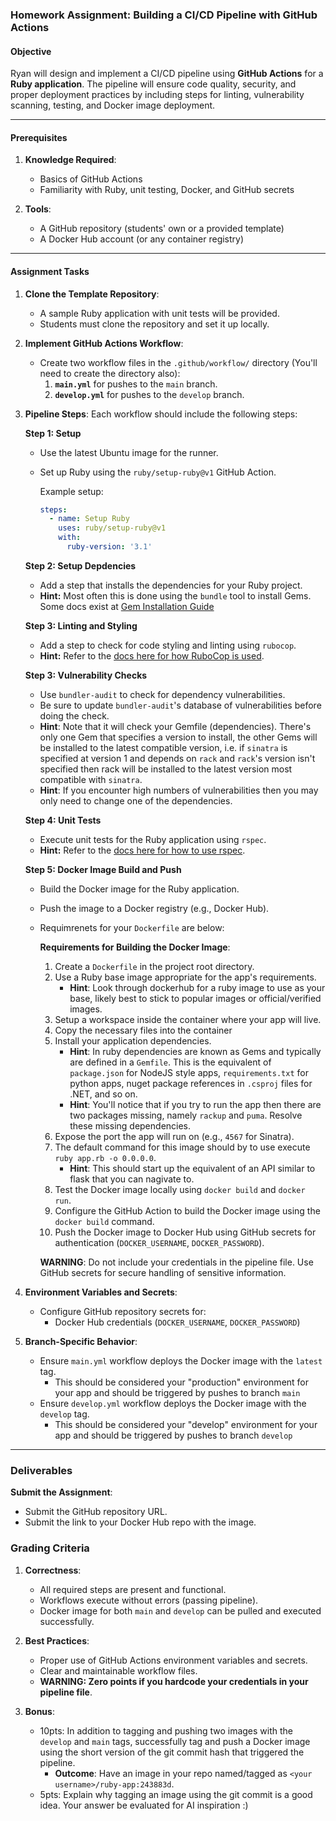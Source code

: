 ### Homework Assignment: Building a CI/CD Pipeline with GitHub Actions

#### **Objective**
Ryan will design and implement a CI/CD pipeline using **GitHub Actions** for a **Ruby application**. The pipeline will ensure code quality, security, and proper deployment practices by including steps for linting, vulnerability scanning, testing, and Docker image deployment.

---

#### **Prerequisites**
1. **Knowledge Required**:
   - Basics of GitHub Actions
   - Familiarity with Ruby, unit testing, Docker, and GitHub secrets

2. **Tools**:
   - A GitHub repository (students' own or a provided template)
   - A Docker Hub account (or any container registry)

---

#### **Assignment Tasks**

1. **Clone the Template Repository**:
   - A sample Ruby application with unit tests will be provided.
   - Students must clone the repository and set it up locally.

2. **Implement GitHub Actions Workflow**:
   - Create two workflow files in the `.github/workflow/` directory (You'll need to create the directory also):
     1. **`main.yml`** for pushes to the `main` branch.
     2. **`develop.yml`** for pushes to the `develop` branch.

3. **Pipeline Steps**:
   Each workflow should include the following steps:

   **Step 1: Setup**
   - Use the latest Ubuntu image for the runner.
   - Set up Ruby using the `ruby/setup-ruby@v1` GitHub Action.

     Example setup:
     ```yaml
     steps:
       - name: Setup Ruby
         uses: ruby/setup-ruby@v1
         with:
           ruby-version: '3.1'
     ```

   **Step 2: Setup Depdencies**
   - Add a step that installs the dependencies for your Ruby project.
   - **Hint:** Most often this is done using the `bundle` tool to install Gems. Some docs exist at [Gem Installation Guide](./Docs/Gem-Installation-Guide.md)
   
   **Step 3: Linting and Styling**
   - Add a step to check for code styling and linting using `rubocop`.
   - **Hint:** Refer to the [docs here for how RuboCop is used](./Docs/Using-Rubocop.md).

   **Step 3: Vulnerability Checks**
   - Use `bundler-audit` to check for dependency vulnerabilities.
   - Be sure to update `bundler-audit`'s database of vulnerabilities before doing the check.
   - **Hint**: Note that it will check your Gemfile (dependencies). There's only one Gem that specifies a version to install, the other Gems will be installed to the latest compatible version, i.e. if `sinatra` is specified at version 1 and depends on `rack` and `rack`'s version isn't specified then rack will be installed to the latest version most compatible with `sinatra`.
   - **Hint**: If you encounter high numbers of vulnerabilities then you may only need to change one of the dependencies.

   **Step 4: Unit Tests**
   - Execute unit tests for the Ruby application using `rspec`.
   - **Hint:** Refer to the [docs here for how to use rspec](./Docs/Using-Rspec.md).

   **Step 5: Docker Image Build and Push**
   - Build the Docker image for the Ruby application.
   - Push the image to a Docker registry (e.g., Docker Hub).
   - Requimrenets for your `Dockerfile` are below:

     **Requirements for Building the Docker Image**:
     1. Create a `Dockerfile` in the project root directory.
     2. Use a Ruby base image appropriate for the app's requirements.
        - **Hint**: Look through dockerhub for a ruby image to use as your base, likely best to stick to popular images or official/verified images.
     2. Setup a workspace inside the container where your app will live.
     3. Copy the necessary files into the container
     4. Install your application dependencies.
        - **Hint**: In ruby dependencies are known as Gems and typically are defined in a `Gemfile`. This is the equivalent of `package.json` for NodeJS style apps, `requirements.txt` for python apps, nuget package references in `.csproj` files for .NET, and so on.
        - **Hint**: You'll notice that if you try to run the app then there are two packages missing, namely `rackup` and `puma`. Resolve these missing dependencies.
     4. Expose the port the app will run on (e.g., `4567` for Sinatra).
     5. The default command for this image should by to use execute `ruby app.rb -o 0.0.0.0`.
        - **Hint**: This should start up the equivalent of an API similar to flask that you can nagivate to.
     5. Test the Docker image locally using `docker build` and `docker run`.
     6. Configure the GitHub Action to build the Docker image using the `docker build` command.
     7. Push the Docker image to Docker Hub using GitHub secrets for authentication (`DOCKER_USERNAME`, `DOCKER_PASSWORD`).

     **WARNING**: Do not include your credentials in the pipeline file. Use GitHub secrets for secure handling of sensitive information.

4. **Environment Variables and Secrets**:
   - Configure GitHub repository secrets for:
     - Docker Hub credentials (`DOCKER_USERNAME`, `DOCKER_PASSWORD`)

5. **Branch-Specific Behavior**:
    - Ensure `main.yml` workflow deploys the Docker image with the `latest` tag.
        - This should be considered your "production" environment for your app and should be triggered by pushes to branch `main`
   - Ensure `develop.yml` workflow deploys the Docker image with the `develop` tag.
        - This should be considered your "develop" environment for your app and should be triggered by pushes to branch `develop`

---
### Deliverables
**Submit the Assignment**:
   - Submit the GitHub repository URL.
   - Submit the link to your Docker Hub repo with the image.

### **Grading Criteria**

1. **Correctness**:
   - All required steps are present and functional.
   - Workflows execute without errors (passing pipeline).
   - Docker image for both `main` and `develop` can be pulled and executed successfully.

2. **Best Practices**:
   - Proper use of GitHub Actions environment variables and secrets.
   - Clear and maintainable workflow files.
   - **WARNING: Zero points if you hardcode your credentials in your pipeline file**.

3. **Bonus**:
    - 10pts: In addition to tagging and pushing two images with the `develop` and `main` tags, successfully tag and push a Docker image using the short version of the git commit hash that triggered the pipeline.
        - **Outcome**: Have an image in your repo named/tagged as `<your username>/ruby-app:243883d`.
    - 5pts: Explain why tagging an image using the git commit is a good idea. Your answer  be evaluated for AI inspiration :) 